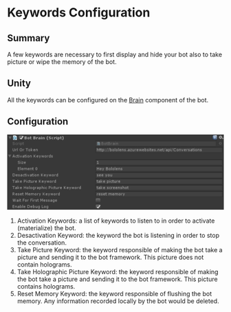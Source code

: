 Keywords Configuration
======================

## Summary
A few keywords are necessary to first display and hide your bot also to take picture or wipe the memory of the bot.

## Unity
All the keywords can be configured on the [Brain](Brain.md) component of the bot.

## Configuration
![Configuration](Documentation/Pictures/Brain.png)

1. Activation Keywords: a list of keywords to listen to in order to activate (materialize) the bot.
2. Desactivation Keyword: the keyword the bot is listening in order to stop the conversation.
3. Take Picture Keyword: the keyword responsible of making the bot take a picture and sending it to the bot framework. This picture does not contain holograms.
4. Take Holographic Picture Keyword: the keyword responsible of making the bot take a picture and sending it to the bot framework. This picture contains holograms.
5. Reset Memory Keyword: the keyword responsible of flushing the bot memory. Any information recorded locally by the bot would be deleted.